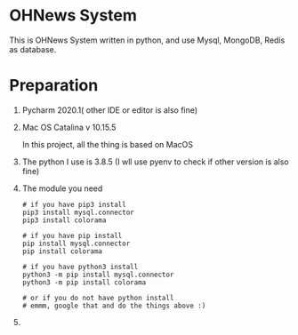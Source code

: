 # OHNews System
This is OHNews System written in python, and use Mysql, MongoDB, Redis as database.

# Preparation

1. Pycharm 2020.1( other IDE or editor is also fine)

2. Mac OS Catalina v 10.15.5

   In this project, all the thing is based on MacOS

3. The python I use is 3.8.5 (I wll use pyenv to check if other version is also fine)

4. The module you need

   ```shell
   # if you have pip3 install
   pip3 install mysql.connector
   pip3 install colorama
   
   # if you have pip install
   pip install mysql.connector
   pip install colorama
   
   # if you have python3 install
   python3 -m pip install mysql.connector
   python3 -m pip install colorama
   
   # or if you do not have python install
   # emmm, google that and do the things above :)
   ```

5. 